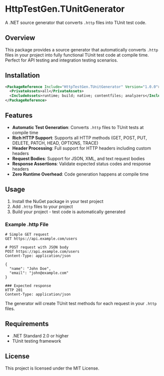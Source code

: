 # HttpTestGen.TUnitGenerator

A .NET source generator that converts `.http` files into TUnit test code.

## Overview

This package provides a source generator that automatically converts `.http` files in your project into fully functional TUnit test code at compile time. Perfect for API testing and integration testing scenarios.

## Installation

```xml
<PackageReference Include="HttpTestGen.TUnitGenerator" Version="1.0.0">
  <PrivateAssets>all</PrivateAssets>
  <IncludeAssets>runtime; build; native; contentfiles; analyzers</IncludeAssets>
</PackageReference>
```

## Features

- **Automatic Test Generation**: Converts `.http` files to TUnit tests at compile time
- **Rich HTTP Support**: Supports all HTTP methods (GET, POST, PUT, DELETE, PATCH, HEAD, OPTIONS, TRACE)
- **Header Processing**: Full support for HTTP headers including custom headers
- **Request Bodies**: Support for JSON, XML, and text request bodies
- **Response Assertions**: Validate expected status codes and response headers
- **Zero Runtime Overhead**: Code generation happens at compile time

## Usage

1. Install the NuGet package in your test project
2. Add `.http` files to your project
3. Build your project - test code is automatically generated

### Example .http File

```http
# Simple GET request
GET https://api.example.com/users

# POST request with JSON body
POST https://api.example.com/users
Content-Type: application/json

{
  "name": "John Doe",
  "email": "john@example.com"
}

### Expected response
HTTP 201
Content-Type: application/json
```

The generator will create TUnit test methods for each request in your `.http` files.

## Requirements

- .NET Standard 2.0 or higher
- TUnit testing framework

## License

This project is licensed under the MIT License.
